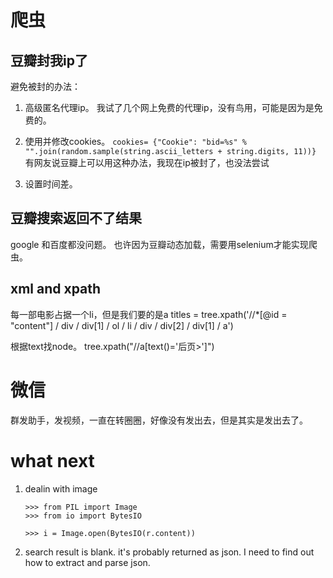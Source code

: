 # 爬虫

## 豆瓣封我ip了

避免被封的办法：

1. 高级匿名代理ip。 我试了几个网上免费的代理ip，没有鸟用，可能是因为是免费的。

2. 使用并修改cookies。 `cookies= {"Cookie": "bid=%s" % "".join(random.sample(string.ascii_letters + string.digits, 11))}` 有网友说豆瓣上可以用这种办法，我现在ip被封了，也没法尝试

3. 设置时间差。


## 豆瓣搜索返回不了结果

google 和百度都没问题。 也许因为豆瓣动态加载，需要用selenium才能实现爬虫。

## xml and xpath

每一部电影占据一个li，但是我们要的是a
titles = tree.xpath('//*[@id = "content"] / div / div[1] / ol / li / div / div[2] / div[1] / a')

根据text找node。
tree.xpath("//a[text()='后页>']")

# 微信

群发助手，发视频，一直在转圈圈，好像没有发出去，但是其实是发出去了。





# what next

1. dealin with image

    ```
    >>> from PIL import Image
    >>> from io import BytesIO
    
    >>> i = Image.open(BytesIO(r.content))
    ```

2. search result is blank. it's probably returned as json. I need to find out how to extract and parse json.
